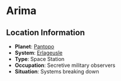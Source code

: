 # Arima

## Location Information
- **Planet**: [Pantopo](../planet--pantopo.md)
- **System**: [Erlageusle](../../../system--erlageusle.md)
- **Type**: Space Station
- **Occupation**: Secretive military observers
- **Situation**: Systems breaking down